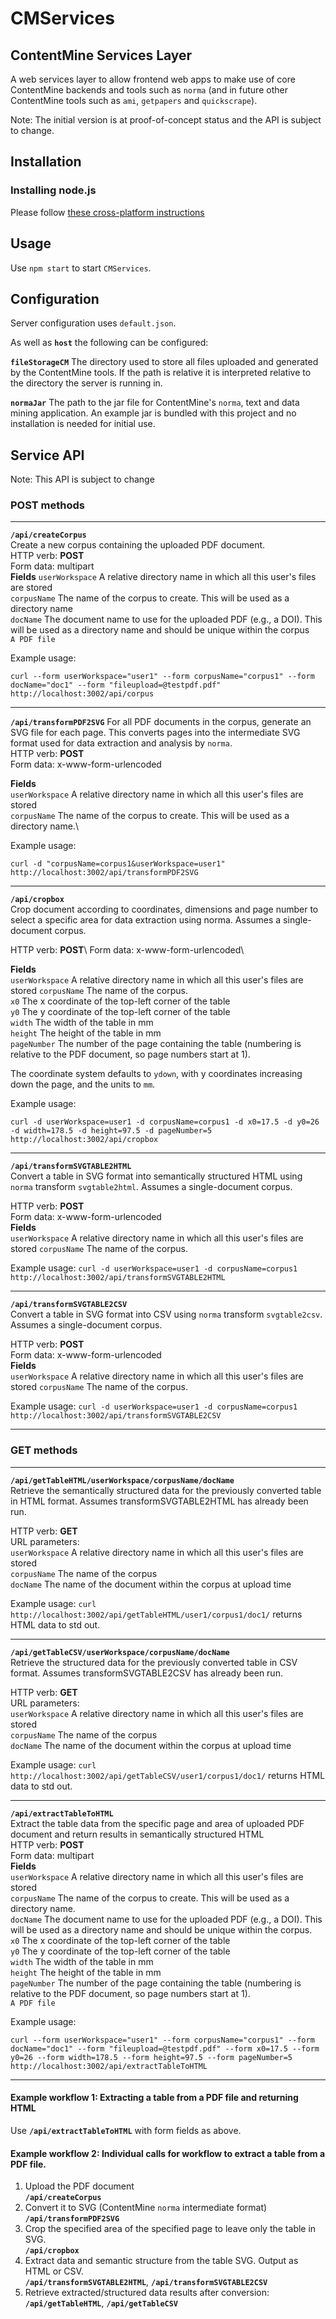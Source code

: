 # CMServices

## ContentMine Services Layer

A web services layer to allow frontend web apps to make use of core ContentMine backends and tools such as `norma` (and in future other ContentMine tools such as `ami`, `getpapers` and `quickscrape`).

Note: The initial version is at proof-of-concept status and the API is subject to change.

## Installation

### Installing node.js

Please follow [these cross-platform instructions](https://github.com/blahah/installing-node-tools)

## Usage

Use `npm start` to start `CMServices`.

## Configuration

Server configuration uses `default.json`.  

As well as **`host`** the following can be configured:

**`fileStorageCM`** The directory used to store all files uploaded and generated by the ContentMine tools.  If the path is relative it is interpreted relative to the directory the server is running in.

**`normaJar`** The path to the jar file for ContentMine's `norma`, text and data mining application.  An example jar is bundled with this project and no installation is needed for initial use.

## Service API

Note: This API is subject to change

### POST methods

---

**`/api/createCorpus`** \
Create a new corpus containing the uploaded PDF document.\
HTTP verb: **POST**  \
Form data: multipart\
**Fields**
`userWorkspace` A relative directory name in which all this user's files are stored \
`corpusName` The name of the corpus to create.  This will be used as a directory name \
`docName` The document name to use for the uploaded PDF (e.g., a DOI).  This will be used as a directory name and should be unique within the corpus \
`A PDF file` 

Example usage:

```curl --form userWorkspace="user1" --form corpusName="corpus1" --form docName="doc1" --form "fileupload=@testpdf.pdf" http://localhost:3002/api/corpus```

---
**`/api/transformPDF2SVG`**
For all PDF documents in the corpus, generate an SVG file for each page.  This converts pages into the intermediate SVG format used for data extraction and analysis by `norma`.\
HTTP verb: **POST**  \
Form data: x-www-form-urlencoded

**Fields**\
`userWorkspace` A relative directory name in which all this user's files are stored\
`corpusName` The name of the corpus to create.  This will be used as a directory name.\

Example usage:

```curl -d "corpusName=corpus1&userWorkspace=user1" http://localhost:3002/api/transformPDF2SVG```

---

**`/api/cropbox`** \
Crop document according to coordinates, dimensions and page number to select a specific area for data extraction using norma.  Assumes a single-document corpus. 

HTTP verb: **POST**\ 
Form data: x-www-form-urlencoded\

**Fields** \
`userWorkspace` A relative directory name in which all this user's files are stored
`corpusName` The name of the corpus.  
`x0` The x coordinate of the top-left corner of the table \
`y0` The y coordinate of the top-left corner of the table \
`width` The width of the table in mm \
`height` The height of the table in mm \
`pageNumber` The number of the page containing the table (numbering is relative to the PDF document, so page numbers start at 1).  

The coordinate system defaults to `ydown`, with y coordinates increasing down the page, and the units to `mm`.  

Example usage:

```curl -d userWorkspace=user1 -d corpusName=corpus1 -d x0=17.5 -d y0=26 -d width=178.5 -d height=97.5 -d pageNumber=5 http://localhost:3002/api/cropbox```

---

**`/api/transformSVGTABLE2HTML`**\
Convert a table in SVG format into semantically structured HTML using `norma` transform `svgtable2html`. Assumes a single-document corpus. 

HTTP verb: **POST**\
Form data: x-www-form-urlencoded\
**Fields**\
`userWorkspace` A relative directory name in which all this user's files are stored
`corpusName` The name of the corpus.

Example usage:
```curl -d userWorkspace=user1 -d corpusName=corpus1 http://localhost:3002/api/transformSVGTABLE2HTML```

---

**`/api/transformSVGTABLE2CSV`**\
Convert a table in SVG format into CSV using `norma` transform `svgtable2csv`. Assumes a single-document corpus. 

HTTP verb: **POST**\
Form data: x-www-form-urlencoded\
**Fields**\
`userWorkspace` A relative directory name in which all this user's files are stored
`corpusName` The name of the corpus.

Example usage:
```curl -d userWorkspace=user1 -d corpusName=corpus1 http://localhost:3002/api/transformSVGTABLE2CSV```

---

### GET methods
---

**`/api/getTableHTML/userWorkspace/corpusName/docName`**\
Retrieve the semantically structured data for the previously converted table in HTML format.  Assumes transformSVGTABLE2HTML has already been run.

HTTP verb: **GET**\
URL parameters:\
`userWorkspace` A relative directory name in which all this user's files are stored\
`corpusName` The name of the corpus\
`docName` The name of the document within the corpus at upload time

Example usage:
```curl http://localhost:3002/api/getTableHTML/user1/corpus1/doc1/```
returns HTML data to std out.

---

**`/api/getTableCSV/userWorkspace/corpusName/docName`**\
Retrieve the structured data for the previously converted table in CSV format.  Assumes transformSVGTABLE2CSV has already been run. 

HTTP verb: **GET**\
URL parameters:\
`userWorkspace` A relative directory name in which all this user's files are stored\
`corpusName` The name of the corpus\
`docName` The name of the document within the corpus at upload time

Example usage:
```curl http://localhost:3002/api/getTableCSV/user1/corpus1/doc1/```
returns HTML data to std out.

---

**`/api/extractTableToHTML`** \
Extract the table data from the specific page and area of uploaded PDF document and return results in semantically structured HTML \
HTTP verb: **POST**  \
Form data: multipart\
**Fields** \
`userWorkspace` A relative directory name in which all this user's files are stored \
`corpusName` The name of the corpus to create.  This will be used as a directory name. \
`docName` The document name to use for the uploaded PDF (e.g., a DOI).  This will be used as a directory name and should be unique within the corpus. \
`x0` The x coordinate of the top-left corner of the table \
`y0` The y coordinate of the top-left corner of the table \
`width` The width of the table in mm \
`height` The height of the table in mm \
`pageNumber` The number of the page containing the table (numbering is relative to the PDF document, so page numbers start at 1). \
`A PDF file`  

Example usage:

```curl --form userWorkspace="user1" --form corpusName="corpus1" --form docName="doc1" --form "fileupload=@testpdf.pdf" --form x0=17.5 --form y0=26 --form width=178.5 --form height=97.5 --form pageNumber=5 http://localhost:3002/api/extractTableToHTML```

---

#### Example workflow 1: Extracting a table from a PDF file and returning HTML
Use 
 **`/api/extractTableToHTML`** with form fields as above.


#### Example workflow 2: Individual calls for workflow to extract a table from a PDF file.

1. Upload the PDF document\
 **`/api/createCorpus`**
2. Convert it to SVG (ContentMine `norma` intermediate format)\
 **`/api/transformPDF2SVG`**
3. Crop the specified area of the specified page to leave only the table in SVG.\
 **`/api/cropbox`**
4. Extract data and semantic structure from the table SVG.  Output as HTML or CSV.\
 **`/api/transformSVGTABLE2HTML`**\, **`/api/transformSVGTABLE2CSV`**
5. Retrieve extracted/structured data results after conversion:\
 **`/api/getTableHTML`**\, **`/api/getTableCSV`**

